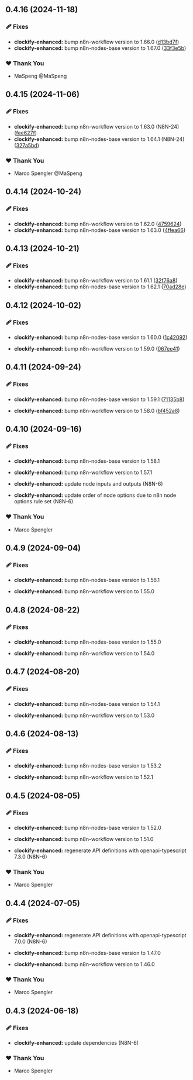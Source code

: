 ## 0.4.16 (2024-11-18)

### 🩹 Fixes

- **clockify-enhanced:** bump n8n-workflow version to 1.66.0 ([d13bd7f](https://github.com/skriptfabrik/n8n-nodes/commit/d13bd7f))
- **clockify-enhanced:** bump n8n-nodes-base version to 1.67.0 ([33f3e5b](https://github.com/skriptfabrik/n8n-nodes/commit/33f3e5b))

### ❤️  Thank You

- MaSpeng @MaSpeng

## 0.4.15 (2024-11-06)

### 🩹 Fixes

- **clockify-enhanced:** bump n8n-workflow version to 1.63.0 (N8N-24) ([fee627f](https://github.com/skriptfabrik/n8n-nodes/commit/fee627f))
- **clockify-enhanced:** bump n8n-nodes-base version to 1.64.1 (N8N-24) ([327a5bd](https://github.com/skriptfabrik/n8n-nodes/commit/327a5bd))

### ❤️  Thank You

- Marco Spengler @MaSpeng

## 0.4.14 (2024-10-24)

### 🩹 Fixes

- **clockify-enhanced:** bump n8n-workflow version to 1.62.0 ([4759624](https://github.com/skriptfabrik/n8n-nodes/commit/4759624))
- **clockify-enhanced:** bump n8n-nodes-base version to 1.63.0 ([4ffea66](https://github.com/skriptfabrik/n8n-nodes/commit/4ffea66))

## 0.4.13 (2024-10-21)

### 🩹 Fixes

- **clockify-enhanced:** bump n8n-workflow version to 1.61.1 ([32f76a8](https://github.com/skriptfabrik/n8n-nodes/commit/32f76a8))
- **clockify-enhanced:** bump n8n-nodes-base version to 1.62.1 ([70ad28e](https://github.com/skriptfabrik/n8n-nodes/commit/70ad28e))

## 0.4.12 (2024-10-02)


### 🩹 Fixes

- **clockify-enhanced:** bump n8n-nodes-base version to 1.60.0 ([1c42092](https://github.com/skriptfabrik/n8n-nodes/commit/1c42092))

- **clockify-enhanced:** bump n8n-workflow version to 1.59.0 ([067ee41](https://github.com/skriptfabrik/n8n-nodes/commit/067ee41))

## 0.4.11 (2024-09-24)


### 🩹 Fixes

- **clockify-enhanced:** bump n8n-nodes-base version to 1.59.1 ([71135b8](https://github.com/skriptfabrik/n8n-nodes/commit/71135b8))

- **clockify-enhanced:** bump n8n-workflow version to 1.58.0 ([bf452a8](https://github.com/skriptfabrik/n8n-nodes/commit/bf452a8))

## 0.4.10 (2024-09-16)


### 🩹 Fixes

- **clockify-enhanced:** bump n8n-nodes-base version to 1.58.1

- **clockify-enhanced:** bump n8n-workflow version to 1.57.1

- **clockify-enhanced:** update node inputs and outputs (N8N-6)

- **clockify-enhanced:** update order of node options due to n8n node options rule set (N8N-6)


### ❤️  Thank You

- Marco Spengler

## 0.4.9 (2024-09-04)


### 🩹 Fixes

- **clockify-enhanced:** bump n8n-nodes-base version to 1.56.1

- **clockify-enhanced:** bump n8n-workflow version to 1.55.0

## 0.4.8 (2024-08-22)


### 🩹 Fixes

- **clockify-enhanced:** bump n8n-nodes-base version to 1.55.0

- **clockify-enhanced:** bump n8n-workflow version to 1.54.0

## 0.4.7 (2024-08-20)


### 🩹 Fixes

- **clockify-enhanced:** bump n8n-nodes-base version to 1.54.1

- **clockify-enhanced:** bump n8n-workflow version to 1.53.0

## 0.4.6 (2024-08-13)


### 🩹 Fixes

- **clockify-enhanced:** bump n8n-nodes-base version to 1.53.2

- **clockify-enhanced:** bump n8n-workflow version to 1.52.1

## 0.4.5 (2024-08-05)


### 🩹 Fixes

- **clockify-enhanced:** bump n8n-nodes-base version to 1.52.0

- **clockify-enhanced:** bump n8n-workflow version to 1.51.0

- **clockify-enhanced:** regenerate API definitions with openapi-typescript 7.3.0 (N8N-6)


### ❤️  Thank You

- Marco Spengler

## 0.4.4 (2024-07-05)


### 🩹 Fixes

- **clockify-enhanced:** regenerate API definitions with openapi-typescript 7.0.0 (N8N-6)

- **clockify-enhanced:** bump n8n-nodes-base version to 1.47.0

- **clockify-enhanced:** bump n8n-workflow version to 1.46.0


### ❤️  Thank You

- Marco Spengler

## 0.4.3 (2024-06-18)


### 🩹 Fixes

- **clockify-enhanced:** update dependencies (N8N-6)


### ❤️  Thank You

- Marco Spengler